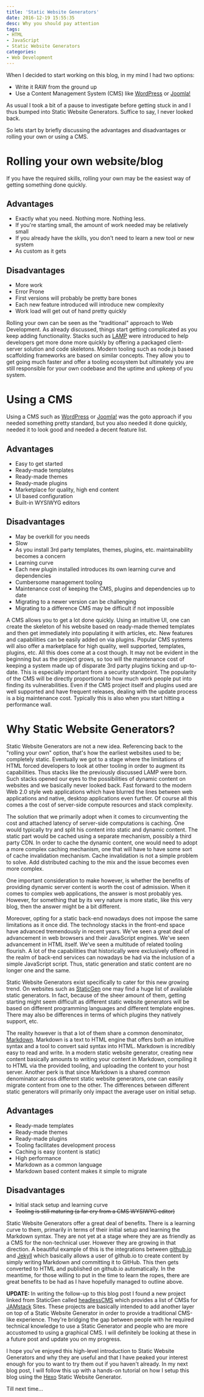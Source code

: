 ```yaml
---
title: 'Static Website Generators'
date: 2016-12-19 15:55:35
desc: Why you should pay attention
tags:
- HTML
- JavaScript
- Static Website Generators
categories:
- Web Development
---
```


When I decided to start working on this blog, in my mind I had two options:
* Write it RAW from the ground up
* Use a Content Management System (CMS) like [WordPress](https://wordpress.org/) or [Joomla!](https://www.joomla.org/)

As usual I took a bit of a pause to investigate before getting stuck in and I thus bumped into Static Website Generators. Suffice to say, I never looked back.

<!--more-->

So lets start by briefly discussing the advantages and disadvantages or rolling your own or using a CMS.

Rolling your own website/blog
=============================

If you have the required skills, rolling your own may be the easiest way of getting something done quickly.

Advantages
----------
* Exactly what you need. Nothing more. Nothing less.
* If you're starting small, the amount of work needed may be relatively small
* If you already have the skills, you don't need to learn a new tool or new system
* As custom as it gets

Disadvantages
-------------
* More work
* Error Prone
* First versions will probably be pretty bare bones
* Each new feature introduced will introduce new complexity
* Work load will get out of hand pretty quickly

Rolling your own can be seen as the "traditional" approach to Web Development. As already discussed, things start getting complicated as you keep adding functionality. Stacks such as [LAMP](https://en.wikipedia.org/wiki/LAMP_%28software_bundle%29) were introduced to help developers get more done more quickly by offering a packaged client-server solution and code skeletons. Modern tooling such as node.js based scaffolding frameworks are based on similar concepts. They allow you to get going much faster and offer a tooling ecosystem but ultimately you are still responsible for your own codebase and the uptime and upkeep of you system.

Using a CMS
===========

Using a CMS such as [WordPress](https://wordpress.org/) or [Joomla!](https://www.joomla.org/) was the goto approach if you needed something pretty standard, but you also needed it done quickly, needed it to look good and needed a decent feature list.

Advantages
----------
* Easy to get started
* Ready-made templates
* Ready-made themes
* Ready-made plugins
* Marketplace for quality, high end content
* UI based configuration
* Built-in WYSIWYG editors

Disadvantages
-------------
* May be overkill for you needs
* Slow
* As you install 3rd party templates, themes, plugins, etc. maintainability becomes a concern
* Learning curve
* Each new plugin installed introduces its own learning curve and dependencies
* Cumbersome management tooling
* Maintenance cost of keeping the CMS, plugins and dependencies up to date
* Migrating to a newer version can be challenging
* Migrating to a difference CMS may be difficult if not impossible

A CMS allows you to get a lot done quickly. Using an intuitive UI, one can create the skeleton of his website based on ready-made themed templates and then get immediately into populating it with articles, etc. New features and capabilities can be easily added on via plugins. Popular CMS systems will also offer a marketplace for high quality, well supported, templates, plugins, etc. All this does come at a cost though. It may not be evident in the beginning but as the project grows, so too will the maintenance cost of keeping a system made up of disparate 3rd party plugins ticking and up-to-date. This is especially important from a security standpoint. The popularity of the CMS will be directly proportional to how much work people put into finding its vulnerabilities. Even if the CMS project itself and plugins used are well supported and have frequent releases, dealing with the update process is a big maintenance cost. Typically this is also when you start hitting a performance wall.  

Why Static Website Generators?
==============================

Static Website Generators are not a new idea. Referencing back to the "rolling your own" option, that's how the earliest websites used to be; completely static. Eventually we got to a stage where the limitations of HTML forced developers to look at other tooling in order to augment its capabilities. Thus stacks like the previously discussed LAMP were born. Such stacks opened our eyes to the possibilities of dynamic content on websites and we basically never looked back. Fast forward to the modern Web 2.0 style web applications which have blurred the lines between web applications and native, desktop applications even further. Of course all this comes a the cost of server-side compute resources and stack complexity.

The solution that we primarily adopt when it comes to circumventing the cost and attached latency of server-side computations is caching. One would typically try and split his content into static and dynamic content. The static part would be cached using a separate mechanism, possibly a third party CDN. In order to cache the dynamic content, one would need to adopt a more complex caching mechanism, one that will have to have some sort of cache invalidation mechanism. Cache invalidation is not a simple problem to solve. Add distributed caching to the mix and the issue becomes even more complex.

One important consideration to make however, is whether the benefits of providing dynamic server content is worth the cost of admission. When it comes to complex web applications, the answer is most probably yes. However, for something that by its very nature is more static, like this very blog, then the answer might be a bit different.

Moreover, opting for a static back-end nowadays does not impose the same limitations as it once did. The technology stacks in the front-end space have advanced tremendously in recent years. We've seen a great deal of advancement in web browsers and their JavaScript engines. We've seen advancement in HTML itself. We've seen a multitude of related tooling flourish. A lot of the capabilities that historically were exclusively offered in the realm of back-end services can nowadays be had via the inclusion of a simple JavaScript script. Thus, static generation and static content are no longer one and the same.

Static Website Generators exist specifically to cater for this new growing trend. On websites such as [StaticGen](https://www.staticgen.com/) one may find a huge list of available static generators. In fact, because of the sheer amount of them, getting starting might seem difficult as different static website generators will be based on different programming languages and different template engines. There may also be differences in terms of which plugins they natively support, etc.

The reality however is that a lot of them share a common denominator, [Markdown](http://daringfireball.net/projects/markdown/). Markdown is a text to HTML engine that offers both an intuitive syntax and a tool to convert said syntax into HTML. Markdown is incredibly easy to read and write. In a modern static website generator, creating new content basically amounts to writing your content in Markdown, compiling it to HTML via the provided tooling, and uploading the content to your host server. Another perk is that since Markdown is a shared common denominator across different static website generators, one can easily migrate content from one to the other. The differences between different static generators will primarily only impact the average user on initial setup.  

Advantages
----------
* Ready-made templates
* Ready-made themes
* Ready-made plugins
* Tooling facilitates development process
* Caching is easy (content is static)
* High performance
* Markdown as a common language
* Markdown based content makes it simple to migrate

Disadvantages
-------------
* Initial stack setup and learning curve
* ~~Tooling is still maturing (a far cry from a CMS WYSIWYG editor)~~

Static Website Generators offer a great deal of benefits. There is a learning curve to them, primarily in terms of their initial setup and learning the Markdown syntax. They are not yet at a stage where they are as friendly as a CMS for the non-technical user. However they are growing in that direction. A beautiful example of this is the integrations between [github.io](http://github.io) and [Jekyll](http://jekyllrb.com/) which basically allows a user of github.io to create content by simply writing Markdown and committing it to GitHub. This then gets converted to HTML and published on github.io automatically. In the meantime, for those willing to put in the time to learn the ropes, there are great benefits to be had as I have hopefully managed to outline above.

**UPDATE:** In writing the follow-up to this blog post I found a new project linked from StaticGen called [headlessCMS](http://headlesscms.org) which provides a list of CMSs for [JAMstack](http://jamstack.org) Sites. These projects are basically intended to add another layer on top of a Static Website Generator in order to provide a traditional CMS-like experience. They're bridging the gap between people with he required technical knowledge to use a Static Generator and people who are more accustomed to using a graphical CMS. I will definitely be looking at these in a future post and update you on my progress.

I hope you've enjoyed this high-level introduction to Static Website Generators and why they are useful and that I have peaked your interest enough for you to want to try them out if you haven't already. In my next blog post, I will follow this up with a hands-on tutorial on how I setup this blog using the [Hexo](http://hexo.io) Static Website Generator.

Till next time...
